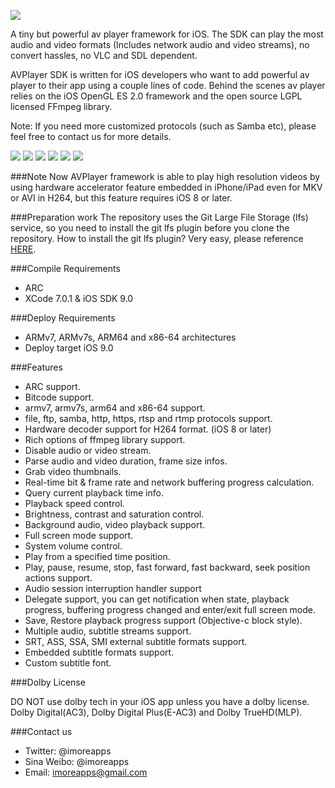 
[![](https://dl.dropboxusercontent.com/u/87201024/avplayer/banner.jpg)](https://dl.dropboxusercontent.com/u/87201024/avplayer/banner.jpg)

A tiny but powerful av player framework for iOS. The SDK can play the most audio and video formats (Includes network audio and video streams), no convert hassles, no VLC and SDL dependent.

AVPlayer SDK is written for iOS developers who want to add powerful av player to their app using a couple lines of code. Behind the scenes av player relies on the iOS OpenGL ES 2.0 framework and the open source LGPL licensed FFmpeg library.

Note: If you need more customized protocols (such as Samba etc), please feel free to contact us for more details.

[![](https://dl.dropboxusercontent.com/u/87201024/avplayer/1.png)](https://dl.dropboxusercontent.com/u/87201024/avplayer/1.png)
[![](https://dl.dropboxusercontent.com/u/87201024/avplayer/2.png)](https://dl.dropboxusercontent.com/u/87201024/avplayer/2.png)
[![](https://dl.dropboxusercontent.com/u/87201024/avplayer/3.png)](https://dl.dropboxusercontent.com/u/87201024/avplayer/3.png)
[![](https://dl.dropboxusercontent.com/u/87201024/avplayer/6.png)](https://dl.dropboxusercontent.com/u/87201024/avplayer/6.png)
[![](https://dl.dropboxusercontent.com/u/87201024/avplayer/4.png)](https://dl.dropboxusercontent.com/u/87201024/avplayer/4.png)
[![](https://dl.dropboxusercontent.com/u/87201024/avplayer/5.png)](https://dl.dropboxusercontent.com/u/87201024/avplayer/5.png)

###Note
Now AVPlayer framework is able to play high resolution videos by using hardware accelerator feature embedded in iPhone/iPad even for MKV or AVI in H264, but this feature requires iOS 8 or later.
 
###Preparation work
The repository uses the Git Large File Storage (lfs) service, so you need to install the git lfs plugin before you clone the repository. How to install the git lfs plugin? Very easy, please reference [HERE](https://git-lfs.github.com/).

###Compile Requirements

 - ARC
 - XCode 7.0.1 & iOS SDK 9.0

###Deploy Requirements

 - ARMv7, ARMv7s, ARM64 and x86-64 architectures
 - Deploy target iOS 9.0

###Features

 - ARC support.
 - Bitcode support.
 - armv7, armv7s, arm64 and x86-64 support.
 - file, ftp, samba, http, https, rtsp and rtmp protocols support.
 - Hardware decoder support for H264 format. (iOS 8 or later)
 - Rich options of ffmpeg library support.
 - Disable audio or video stream.
 - Parse audio and video duration, frame size infos.
 - Grab video thumbnails.
 - Real-time bit & frame rate and network buffering progress calculation.
 - Query current playback time info.
 - Playback speed control.
 - Brightness, contrast and saturation control.
 - Background audio, video playback support.
 - Full screen mode support.
 - System volume control.
 - Play from a specified time position.
 - Play, pause, resume, stop, fast forward, fast backward, seek position actions support.
 - Audio session interruption handler support
 - Delegate support, you can get notification when state, playback progress, buffering progress changed and enter/exit full screen mode.
 - Save, Restore playback progress support (Objective-c block style).
 - Multiple audio, subtitle streams support.
 - SRT, ASS, SSA, SMI external subtitle formats support.
 - Embedded subtitle formats support.
 - Custom subtitle font.

###Dolby License

DO NOT use dolby tech in your iOS app unless you have a dolby license.
Dolby Digital(AC3), Dolby Digital Plus(E-AC3) and Dolby TrueHD(MLP).

###Contact us

 - Twitter: @imoreapps
 - Sina Weibo: @imoreapps
 - Email: imoreapps@gmail.com
